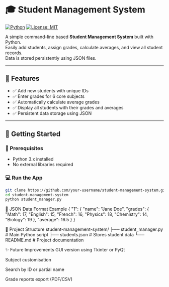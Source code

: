 # 🎓 Student Management System

[![Python](https://img.shields.io/badge/python-3.x-blue.svg)](https://www.python.org/)
[![License: MIT](https://img.shields.io/badge/License-MIT-yellow.svg)](https://opensource.org/licenses/MIT)

A simple command-line based **Student Management System** built with Python.  
Easily add students, assign grades, calculate averages, and view all student records.  
Data is stored persistently using JSON files.

---

## 📂 Features

- ✅ Add new students with unique IDs
- ✅ Enter grades for 6 core subjects
- ✅ Automatically calculate average grades
- ✅ Display all students with their grades and averages
- ✅ Persistent data storage using JSON

---

## 🚀 Getting Started

### 📌 Prerequisites

- Python 3.x installed
- No external libraries required

### 💻 Run the App

```bash
git clone https://github.com/your-username/student-management-system.git
cd student-management-system
python student_manager.py
```

💾 JSON Data Format Example
{
"1": {
"name": "Jane Doe",
"grades": {
"Math": 17,
"English": 15,
"French": 16,
"Physics": 18,
"Chemistry": 14,
"Biology": 19
},
"average": 16.5
}
}

📁 Project Structure
student-management-system/
├── student_manager.py # Main Python script
├── students.json # Stores student data
└── README.md # Project documentation

✨ Future Improvements
GUI version using Tkinter or PyQt

Subject customisation

Search by ID or partial name

Grade reports export (PDF/CSV)
